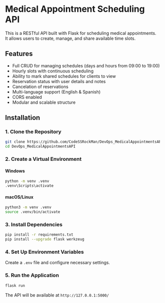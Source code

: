 # Medical Appointment Scheduling API

This is a RESTful API built with Flask for scheduling medical appointments. It allows users to create, manage, and share available time slots.

## Features
- Full CRUD for managing schedules (days and hours from 09:00 to 19:00)
- Hourly slots with continuous scheduling
- Ability to mark shared schedules for clients to view
- Reservation status with user details and notes
- Cancelation of reservations
- Multi-language support (English & Spanish)
- CORS enabled
- Modular and scalable structure

## Installation

### 1. Clone the Repository
```bash
git clone https://github.com/CodeSSRockMan/DevOps_MedicalAppointmentsAPI.git
cd DevOps_MedicalAppointmentsAPI
```

### 2. Create a Virtual Environment
#### Windows
```bash
python -m venv .venv
.venv\Scripts\activate
```

#### macOS/Linux
```bash
python3 -m venv .venv
source .venv/bin/activate
```

### 3. Install Dependencies
```bash
pip install -r requirements.txt
pip install --upgrade flask werkzeug
```

### 4. Set Up Environment Variables
Create a `.env` file and configure necessary settings.

### 5. Run the Application
```bash
flask run
```

The API will be available at `http://127.0.0.1:5000/`
